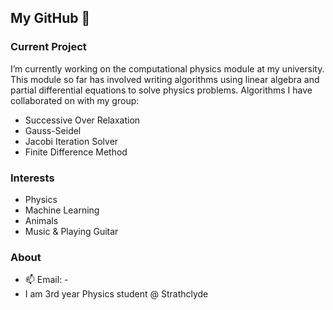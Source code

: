 ## My GitHub :scotland: 

### Current Project
I’m currently working on the computational physics module at my university. This module so far has involved writing algorithms using linear algebra and partial differential equations to solve physics problems. Algorithms I have collaborated on with my group:  
- Successive Over Relaxation 
- Gauss-Seidel
- Jacobi Iteration Solver  
- Finite Difference Method

### Interests 
- Physics  
- Machine Learning
- Animals  
- Music & Playing Guitar

### About
- 📫 Email: -  
- I am 3rd year Physics student @ Strathclyde
